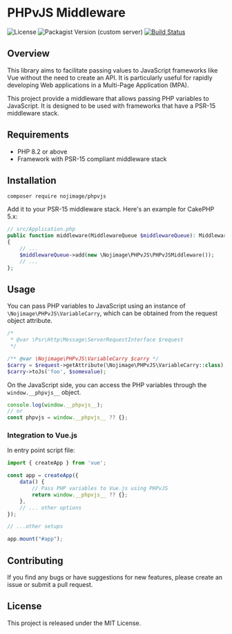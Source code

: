 # PHPvJS Middleware

![License](https://img.shields.io/github/license/nojimage/phpvjs)
![Packagist Version (custom server)](https://img.shields.io/packagist/v/nojimage/phpvjs)
[![Build Status](https://github.com/nojimage/phpvjs/actions/workflows/ci.yml/badge.svg)](https://github.com/nojimage/phpvjs/actions/workflows/ci.yml)

## Overview

This library aims to facilitate passing values to JavaScript frameworks like Vue without the need to create an API. It is particularly useful for rapidly developing Web applications in a Multi-Page Application (MPA).

This project provide a middleware that allows passing PHP variables to JavaScript. It is designed to be used with frameworks that have a PSR-15 middleware stack.

## Requirements

- PHP 8.2 or above
- Framework with PSR-15 compliant middleware stack

## Installation

```shell
composer require nojimage/phpvjs
```

Add it to your PSR-15 middleware stack. Here's an example for CakePHP 5.x:

```php
// src/Application.php
public function middleware(MiddlewareQueue $middlewareQueue): MiddlewareQueue
{
    // ...
    $middlewareQueue->add(new \Nojimage\PHPvJS\PHPvJSMiddleware());
    // ...
};
```

## Usage

You can pass PHP variables to JavaScript using an instance of `\Nojimage\PHPvJS\VariableCarry`, which can be obtained from the request object attribute.

```php
/*
 * @var \Psr\Http\Message\ServerRequestInterface $request 
 */

/** @var \Nojimage\PHPvJS\VariableCarry $carry */
$carry = $request->getAttribute(\Nojimage\PHPvJS\VariableCarry::class);
$carry->toJs('foo', $somevalue);
```

On the JavaScript side, you can access the PHP variables through the `window.__phpvjs__` object.

```js
console.log(window.__phpvjs__);
// or
const phpvjs = window.__phpvjs__ ?? {};
```

### Integration to Vue.js

In entry point script file:

```js
import { createApp } from 'vue';

const app = createApp({
    data() {
        // Pass PHP variables to Vue.js using PHPvJS
        return window.__phpvjs__ ?? {};
    },
    // ... other options
});

// ...other setups

app.mount("#app");
```

## Contributing

If you find any bugs or have suggestions for new features, please create an issue or submit a pull request.

## License

This project is released under the MIT License.
